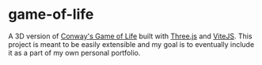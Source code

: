 # game-of-life
A 3D version of [Conway's Game of Life](https://en.wikipedia.org/wiki/Conway's_Game_of_Life) built with [Three.js](threejs.org) and [ViteJS](vitejs.dev). This project is meant to be
easily extensible and my goal is to eventually include it as a part of my own personal portfolio.
